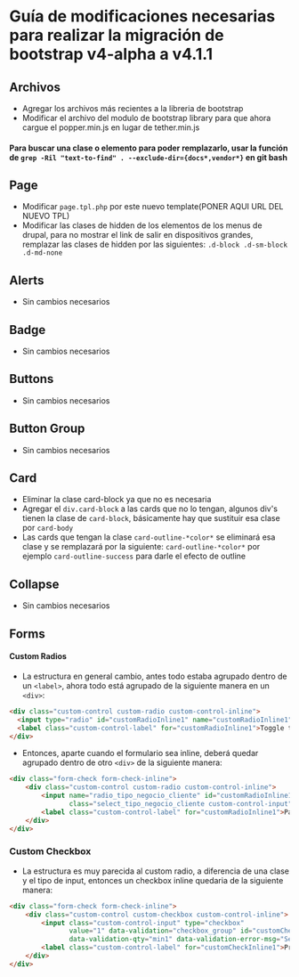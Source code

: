 # Guía de modificaciones necesarias para realizar la migración de bootstrap v4-alpha a v4.1.1

## Archivos
- Agregar los archivos más recientes a la libreria de bootstrap
- Modificar el archivo del modulo de bootstrap library para que ahora cargue el popper.min.js en lugar de tether.min.js

#### Para buscar una clase o elemento para poder remplazarlo, usar la función de `grep -Ril "text-to-find" . --exclude-dir={docs*,vendor*}` en git bash

## Page
- Modificar `page.tpl.php` por este nuevo template(PONER AQUI URL DEL NUEVO TPL)
- Modificar las clases de hidden de los elementos de los menus de drupal, para no mostrar el link de salir en dispositivos grandes, remplazar las clases de hidden por las siguientes: `.d-block .d-sm-block .d-md-none`

## Alerts
- Sin cambios necesarios

## Badge
- Sin cambios necesarios

## Buttons
- Sin cambios necesarios

## Button Group
- Sin cambios necesarios

## Card
- Eliminar la clase card-block ya que no es necesaria
- Agregar el `div.card-block` a las cards que no lo tengan, algunos div's tienen la clase de `card-block`, básicamente hay que sustituir esa clase por `card-body`
- Las cards que tengan la clase `card-outline-*color*` se eliminará esa clase y se remplazará por la siguiente: `card-outline-*color*` por ejemplo `card-outline-success` para darle el efecto de outline

## Collapse
- Sin cambios necesarios

## Forms
#### Custom Radios
  - La estructura en general cambio, antes todo estaba agrupado dentro de un `<label>`, ahora todo está agrupado de la siguiente manera en un `<div>`:
  ```html
  <div class="custom-control custom-radio custom-control-inline">
    <input type="radio" id="customRadioInline1" name="customRadioInline1" class="custom-control-input">
    <label class="custom-control-label" for="customRadioInline1">Toggle this custom radio</label>
  </div>
  ```
  - Entonces, aparte cuando el formulario sea inline, deberá quedar agrupado dentro de otro `<div>` de la siguiente manera:
  ```html
  <div class="form-check form-check-inline">
      <div class="custom-control custom-radio custom-control-inline">
          <input name="radio_tipo_negocio_cliente" id="customRadioInline1" type="radio"
                 class="select_tipo_negocio_cliente custom-control-input" value="2">
          <label class="custom-control-label" for="customRadioInline1">Particular</label>
      </div>
  </div>
  ```
  
### Custom Checkbox
  - La estructura es muy parecida al custom radio, a diferencia de una clase y el tipo de input, entonces un checkbox inline quedaria de la siguiente manera:
  ```html
  <div class="form-check form-check-inline">
      <div class="custom-control custom-checkbox custom-control-inline">
          <input class="custom-control-input" type="checkbox"
                 value="1" data-validation="checkbox_group" id="customCheckInline1" name="client_areas[]"
                 data-validation-qty="min1" data-validation-error-msg="Selecciona al menos una área.">
          <label class="custom-control-label" for="customCheckInline1">Proveedor</label>
      </div>
  </div>

  ```








